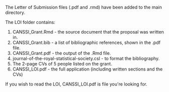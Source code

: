 The Letter of Submission files (.pdf and .rmd) have been added to the main directory.

The LOI folder contains:

1. CANSSI_Grant.Rmd - the source document that the proposal was written in. 
2. CANSSI_Grant.bib - a list of bibliographic references, shown in the .pdf file.
3. CANSSI_Grant.pdf - the output of the .Rmd file. 
4. journal-of-the-royal-statistical-society.csl	- to format the bibliography.
5. The 2-page CVs of 5 people listed on the grant. 
6. CANSSI_LOI.pdf - the full application (including written sections and the CVs)

If you wish to read the LOI, CANSSI_LOI.pdf is file you're looking for.
